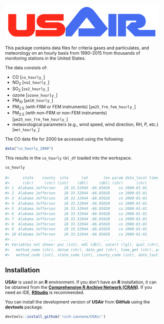 <img src="inst/img/USAir.png">

This package contains data files for criteria gases and particulates, and meteorology on an hourly basis from 1990–2015 from thousands of monitoring stations in the United States.

The data consists of:
- CO [`co_hourly_`]
- NO<sub>2</sub> [`no2_hourly_`]
- SO<sub>2</sub> [`so2_hourly_`]
- ozone [`ozone_hourly_`]
- PM<sub>10</sub> [`pm10_hourly_`]
- PM<sub>2.5</sub> (with FRM or FEM instruments) [`pm25_frm_fem_hourly_`]
- PM<sub>2.5</sub> (with non-FRM or non-FEM instruments) [`pm25_non_frm_fem_hourly_`]
- meteorological parameters (e.g., wind speed, wind direction, RH, P, etc.) [`met_hourly_`]

The CO data file for 2000 be accessed using the following:

```r
data("co_hourly_2000")
```

This results in the `co_hourly` `tbl_df` loaded into the workspace.

```r
co_hourly

#>      state    county  site      lat       lon param date_local time_local value unit_meas
#>      (chr)     (chr) (int)    (dbl)     (dbl) (chr)      (chr)      (chr) (dbl)     (chr)
#> 1  Alabama Jefferson    28 33.52944 -86.85028    co 2000-01-01      00:00   1.0       ppm
#> 2  Alabama Jefferson    28 33.52944 -86.85028    co 2000-01-01      01:00   1.1       ppm
#> 3  Alabama Jefferson    28 33.52944 -86.85028    co 2000-01-01      02:00   1.1       ppm
#> 4  Alabama Jefferson    28 33.52944 -86.85028    co 2000-01-01      03:00   1.4       ppm
#> 5  Alabama Jefferson    28 33.52944 -86.85028    co 2000-01-01      04:00   1.4       ppm
#> 6  Alabama Jefferson    28 33.52944 -86.85028    co 2000-01-01      05:00   0.7       ppm
#> 7  Alabama Jefferson    28 33.52944 -86.85028    co 2000-01-01      06:00   1.0       ppm
#> 8  Alabama Jefferson    28 33.52944 -86.85028    co 2000-01-01      07:00   1.1       ppm
#> 9  Alabama Jefferson    28 33.52944 -86.85028    co 2000-01-01      08:00   1.0       ppm
#> 10 Alabama Jefferson    28 33.52944 -86.85028    co 2000-01-01      09:00   1.0       ppm
#> ..     ...       ...   ...      ...       ...   ...        ...        ...   ...       ...
#> Variables not shown: poc (int), mdl (dbl), uncert (lgl), qual (chr), method_type (chr),
#>   method_name (chr), datum (chr), date_gmt (chr), time_gmt (chr), param_code (int),
#>   method_code (int), state_code (int), county_code (int), date_last_chg (chr)
```

## Installation

**USAir** is used in an **R** environment. If you don't have an **R** installation, it can be obtained from the [**Comprehensive R Archive Network (CRAN)**](http://cran.rstudio.com). If you need an IDE, [**RStudio**](http://www.rstudio.com/products/RStudio/) is recommended.

You can install the development version of **USAir** from **GitHub** using the **devtools** package.

```r
devtools::install_github('rich-iannone/USAir')
```

